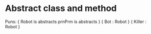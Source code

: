 # Abstract class and method
Puns:
{
Robot is abstracts
prnPrm is abstracts
}
{
Bot : Robot
}
{
Killer : Robot
}
